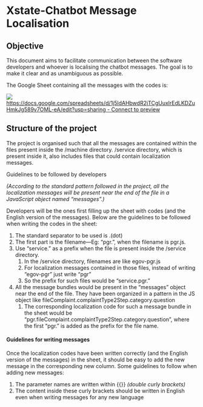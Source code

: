 # Xstate-Chatbot Message Localisation

## Objective

This document aims to facilitate communication between the software developers and whoever is localising the chatbot messages. The goal is to make it clear and as unambiguous as possible.

The Google Sheet containing all the messages with the codes is:

[![](https://developers.google.com/drive/images/drive_icon.png)https://docs.google.com/spreadsheets/d/1j5ldAHbwdR2jTCgUuxlrEdLKDZuHmkJg589v7OML-eA/edit?usp=sharing - Connect to preview](https://docs.google.com/spreadsheets/d/1j5ldAHbwdR2jTCgUuxlrEdLKDZuHmkJg589v7OML-eA/edit?usp=sharing)

## Structure of the project

The project is organised such that all the messages are contained within the files present inside the /machine directory. /service directory, which is present inside it, also includes files that could contain localization messages.

Guidelines to be followed by developers

_\(According to the standard pattern followed in the project, all the localization messages will be present near the end of the file in a JavaScript object named “messages”.\)_

Developers will be the ones first filling up the sheet with codes \(and the English version of the messages\). Below are the guidelines to be followed when writing the codes in the sheet:

1. The standard separator to be used is .\(dot\)
2. The first part is the filename—Eg: “pgr.”, when the filename is pgr.js.
3. Use “service.” as a prefix when the file is present inside the /service directory.
   1. In the /service directory, filenames are like egov-pgr.js
   2. For localization messages contained in those files, instead of writing “egov-pgr” just write “pgr”
   3. So the prefix for such files would be “service.pgr.”
4. All the message bundles would be present in the “messages” object near the end of the file. They have been organized in a pattern in the JS object like fileComplaint.complaintType2Step.category.question
   1. The corresponding localization code for such a message bundle in the sheet would be “pgr.fileComplaint.complaintType2Step.category.question”, where the first “pgr.” is added as the prefix for the file name.

#### Guidelines for writing messages <a id="Guidelines-for-writing-messages"></a>

Once the localization codes have been written correctly  \(and the English version of the messages\) in the sheet, it should be easy to add the new message in the corresponding new column. Some guidelines to follow when adding new messages:

1. The parameter names are written within {{}} _\(double curly brackets\)_
2. The content inside these curly brackets should be written in English even when writing messages for any new language

